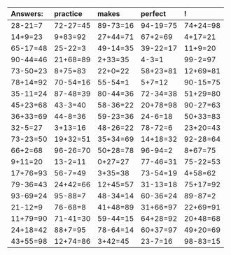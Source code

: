 | Answers: | practice | makes | perfect | ! |
| :--- | :--- | :--- | :--- | :--- |
| 28-21=7 | 72-27=45 | 89-73=16 | 94-19=75 | 74+24=98 | 
| 14+9=23 | 9+83=92 | 27+44=71 | 67+2=69 | 4+17=21 | 
| 65-17=48 | 25-22=3 | 49-14=35 | 39-22=17 | 11+9=20 | 
| 90-44=46 | 21+68=89 | 2+33=35 | 4-3=1 | 99-2=97 | 
| 73-50=23 | 8+75=83 | 22+0=22 | 58+23=81 | 12+69=81 | 
| 78+14=92 | 70-54=16 | 55-54=1 | 5+7=12 | 90-15=75 | 
| 35-11=24 | 87-48=39 | 80-44=36 | 72-34=38 | 51+29=80 | 
| 45+23=68 | 43-3=40 | 58-36=22 | 20+78=98 | 90-27=63 | 
| 36+33=69 | 44-8=36 | 59-23=36 | 24-6=18 | 50+33=83 | 
| 32-5=27 | 3+13=16 | 48-26=22 | 78-72=6 | 23+20=43 | 
| 73-23=50 | 19+32=51 | 35+34=69 | 14+18=32 | 92-28=64 | 
| 66+2=68 | 96-26=70 | 50+28=78 | 96-94=2 | 8+67=75 | 
| 9+11=20 | 13-2=11 | 0+27=27 | 77-46=31 | 75-22=53 | 
| 17+76=93 | 56-7=49 | 3+35=38 | 73-54=19 | 4+58=62 | 
| 79-36=43 | 24+42=66 | 12+45=57 | 31-13=18 | 75+17=92 | 
| 93-69=24 | 95-88=7 | 48-34=14 | 60-36=24 | 89-87=2 | 
| 21-12=9 | 76-68=8 | 41+48=89 | 31+66=97 | 22+69=91 | 
| 11+79=90 | 71-41=30 | 59-44=15 | 64+28=92 | 20+48=68 | 
| 24+18=42 | 88+7=95 | 78-64=14 | 60+37=97 | 49+20=69 | 
| 43+55=98 | 12+74=86 | 3+42=45 | 23-7=16 | 98-83=15 | 
